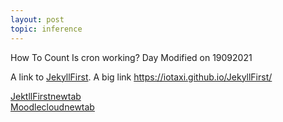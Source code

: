 ```yaml
---
layout: post
topic: inference
---
```


How To Count
Is cron working?
Day 
Modified on 19092021


A link to [JekyllFirst](https://iotaxi.github.io/JekyllFirst/). A big link <https://iotaxi.github.io/JekyllFirst/>

<a href="https://iotaxi.github.io/JekyllFirst/" target="_blank">JektllFirstnewtab</a>  
<a href="https://appliedmaths.moodlecloud.com/login/index.php" target="_blank">Moodlecloudnewtab</a>  
